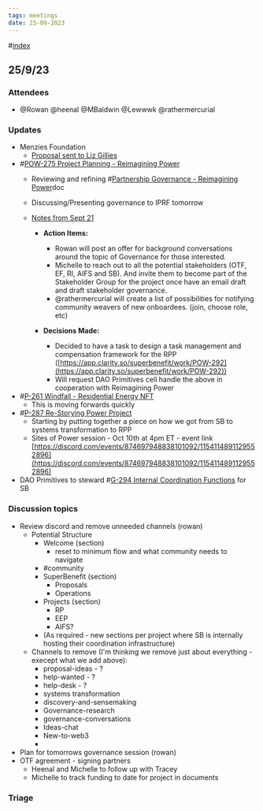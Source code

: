 ```yaml
---
tags: meetings
date: 25-09-2023
---
```

#[index](notes/general-circle/old-gc-meetings/index.md) 
## 25/9/23
### Attendees
- @Rowan  @heenal @MBaldwin @Lewwwk @rathermercurial 

### Updates
- Menzies Foundation
	- [Proposal sent to Liz Gillies](https://docs.google.com/document/d/1s0o6b46FQsQFEtXHAH_uBg8aJXqexIdPUOzY1l_cNXc/edit#heading=h.r0oytpmule8j)
- #[POW-275 Project Planning - Reimagining Power](POW-275%20Project%20Planning%20-%20Reimagining%20Power) 
	- Reviewing and refining #[Partnership Governance - Reimagining Power](Partnership%20Governance%20-%20Reimagining%20Power)doc
	-  Discussing/Presenting governance to IPRF tomorrow 
	- [Notes from Sept 21](https://app.clarity.so/superbenefit/docs/422ea92a-404f-41ca-84cd-727d2faf359d)

		- [](https://app.clarity.so/superbenefit/docs/422ea92a-404f-41ca-84cd-727d2faf359d)**Action Items:**

			- Rowan will post an offer for background conversations around the topic of Governance for those interested.
			- Michelle to reach out to all the potential stakeholders (OTF, EF, RI, AIFS and SB). And invite them to become part of the Stakeholder Group for the project once have an email draft and draft stakeholder governance.
			- @rathermercurial will create a list of possibilities for notifying community weavers of new onboardees. (join, choose role, etc)
		- **Decisions Made:**

			- Decided to have a task to design a task management and compensation framework for the RPP ([https://app.clarity.so/superbenefit/work/POW-292](https://app.clarity.so/superbenefit/work/POW-292))
			- Will request DAO Primitives cell handle the above in cooperation with Reimagining Power
- #[P-261 Windfall - Residential Energy NFT](P-261%20Windfall%20-%20Residential%20Energy%20NFT)
	- This is moving forwards quickly 
- #[P-287 Re-Storying Power Project](P-287%20Re-Storying%20Power%20Project) 
	- Starting by putting together a piece on how we got from SB to systems transformation to RPP
	- Sites of Power session - Oct 10th at 4pm ET - event link [https://discord.com/events/874697948838101092/1154114891129552896](https://discord.com/events/874697948838101092/1154114891129552896) 
- DAO Primitives to steward #[G-294 Internal Coordination Functions](G-294%20Internal%20Coordination%20Functions) for SB 

### Discussion topics
- Review discord and remove unneeded channels (rowan)
	- Potential Structure
		- Welcome (section)
			- reset to minimum flow and what community needs to navigate
		- #community
		- SuperBenefit (section)
			- Proposals
			- Operations
		- Projects (section)
			- RP
			- EEP
			- AIFS?
		- (As required - new sections per project where SB is internally hosting their coordination infrastructure)
	- Channels to remove (I'm thinking we remove just about everything - execept what we add above):
		- proposal-ideas - ?
		- help-wanted - ?
		- help-desk - ?
		- systems transformation
		- discovery-and-sensemaking
		- Governance-research 
		- governance-conversations
		- Ideas-chat
		- New-to-web3
		- 
- Plan for tomorrows governance session (rowan)
- OTF agreement - signing partners
	- Heenal and Michelle to follow up with Tracey
	- Michelle to track funding to date for project in documents

### Triage